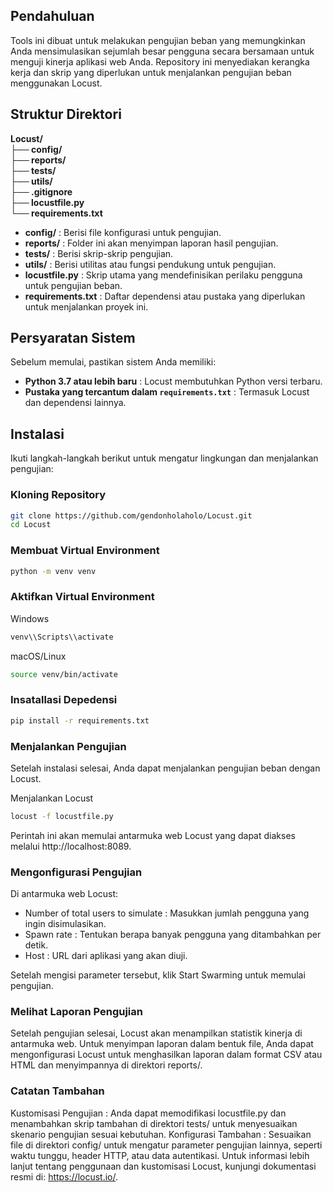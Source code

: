 ## Pendahuluan

Tools ini dibuat untuk melakukan pengujian beban yang memungkinkan Anda mensimulasikan sejumlah besar pengguna
secara bersamaan untuk menguji kinerja aplikasi web Anda. Repository ini menyediakan kerangka kerja
dan skrip yang diperlukan untuk menjalankan pengujian beban menggunakan Locust.

## Struktur Direktori
**Locust/**  
**├── config/**  
**├── reports/**  
**├── tests/**  
**├── utils/**  
**├── .gitignore**  
**├── locustfile.py**  
**└── requirements.txt**

- **config/**    : Berisi file konfigurasi untuk pengujian.
- **reports/**   : Folder ini akan menyimpan laporan hasil pengujian.
- **tests/**     : Berisi skrip-skrip pengujian.
- **utils/**     : Berisi utilitas atau fungsi pendukung untuk pengujian.
- **locustfile.py** : Skrip utama yang mendefinisikan perilaku pengguna untuk pengujian beban.
- **requirements.txt** : Daftar dependensi atau pustaka yang diperlukan untuk menjalankan proyek ini.

## Persyaratan Sistem

Sebelum memulai, pastikan sistem Anda memiliki:

- **Python 3.7 atau lebih baru** : Locust membutuhkan Python versi terbaru.
- **Pustaka yang tercantum dalam `requirements.txt`** : Termasuk Locust dan dependensi lainnya.

## Instalasi

Ikuti langkah-langkah berikut untuk mengatur lingkungan dan menjalankan pengujian:

### Kloning Repository

```bash
git clone https://github.com/gendonholaholo/Locust.git
cd Locust
```

### Membuat Virtual Environment

```bash
python -m venv venv
```

### Aktifkan Virtual Environment
Windows

```bash
venv\\Scripts\\activate
```

macOS/Linux

```bash
source venv/bin/activate
```

### Insatallasi Depedensi

```bash
pip install -r requirements.txt
```

### Menjalankan Pengujian
Setelah instalasi selesai, Anda dapat menjalankan pengujian beban dengan Locust.

Menjalankan Locust
```bash
locust -f locustfile.py
```

Perintah ini akan memulai antarmuka web Locust yang dapat diakses melalui http://localhost:8089.

### Mengonfigurasi Pengujian
Di antarmuka web Locust:

- Number of total users to simulate : Masukkan jumlah pengguna yang ingin disimulasikan.
- Spawn rate : Tentukan berapa banyak pengguna yang ditambahkan per detik.
- Host : URL dari aplikasi yang akan diuji.
  
Setelah mengisi parameter tersebut, klik Start Swarming untuk memulai pengujian.

### Melihat Laporan Pengujian
Setelah pengujian selesai, Locust akan menampilkan statistik kinerja di antarmuka web. Untuk menyimpan laporan dalam bentuk file, Anda dapat mengonfigurasi Locust untuk menghasilkan laporan dalam format CSV atau HTML dan menyimpannya di direktori reports/.

### Catatan Tambahan
Kustomisasi Pengujian : Anda dapat memodifikasi locustfile.py dan menambahkan skrip tambahan di direktori tests/ untuk menyesuaikan skenario pengujian sesuai kebutuhan.
Konfigurasi Tambahan : Sesuaikan file di direktori config/ untuk mengatur parameter pengujian lainnya, seperti waktu tunggu, header HTTP, atau data autentikasi.
Untuk informasi lebih lanjut tentang penggunaan dan kustomisasi Locust, kunjungi dokumentasi resmi di: https://locust.io/.
